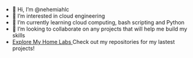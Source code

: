 - 👋 Hi, I’m @nehemiahlc
- 👀 I’m interested in cloud engineering
- 🌱 I’m currently learning cloud computing, bash scripting and Python
- 💞️ I’m looking to collaborate on any projects that will help me build my skills
- [Explore My Home Labs
](https://www.notion.so/My-Home-Labs-63ab5efdf7b142258e4070fb9ac0b456?pvs=4)
Check out my repositories for my lastest projects!
  
